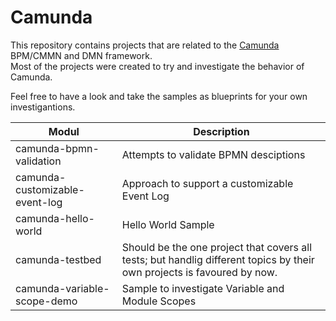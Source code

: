 # Camunda

This repository contains projects that are related to the [Camunda](https://camunda.org/) BPM/CMMN and DMN framework.  
Most of the projects were created to try and investigate the behavior of Camunda.

Feel free to have a look and take the samples as blueprints for your own investigantions.

|Modul                           |Description                                |
|--------------------------------|-------------------------------------------|
|camunda-bpmn-validation         |Attempts to validate BPMN desciptions      |
|camunda-customizable-event-log  |Approach to support a customizable Event Log|
|camunda-hello-world             |Hello World Sample                         |
|camunda-testbed                 |Should be the one project that covers all tests; but handlig different topics by their own projects is favoured by now.|
|camunda-variable-scope-demo     |Sample to investigate Variable and Module Scopes|
